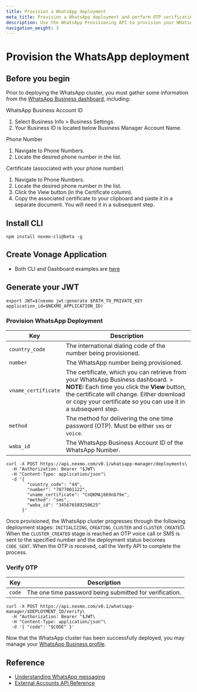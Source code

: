 ```yaml
---
title: Provision a WhatsApp deployment
meta_title: Provision a WhatsApp deployment and perform OTP verification with the WhatsApp Provisioning API. 
description: Use the WhatsApp Provisioning API to provision your WHatsApp deployment and perform one time password (OTP) verification. 
navigation_weight: 3
---
```


# Provision the WhatsApp deployment

## Before you begin

Prior to deploying the WhatsApp cluster, you must gather some information from the [WhatsApp Business dashboard](https://business.facebook.com/), including:

WhatsApp Business Account ID

1. Select Business Info > Business Settings.
2. Your Business ID is located below Business Manager Account Name.

Phone Number

1. Navigate to Phone Numbers.
2. Locate the desired phone number in the list.

Certificate (associated with your phone number)

1. Navigate to Phone Numbers.
2. Locate the desired phone number in the list.
3. Click the View button (in the Certificate column).
4. Copy the associated certificate to your clipboard and paste it in a separate document. You will need it in a subsequent step.

## Install CLI

```
npm install nexmo-cli@beta -g
```

## Create Vonage Application

* Both CLI and Dashboard examples are [here](https://developer.nexmo.com/messages/code-snippets/create-an-application)

## Generate your JWT

```
export JWT=$(nexmo jwt:generate $PATH_TO_PRIVATE_KEY application_id=$NEXMO_APPLICATION_ID)
```

### Provision WhatsApp Deployment

Key | Description
---|---
`country_code` | The international dialing code of the number being provisioned.
`number` | The WhatsApp number being provisioned.
`vname_certificate` | The certificate, which you can retrieve from your WhatsApp Business dashboard. > **NOTE:** Each time you click the **View** button, the certificate will change. Either download or copy your certificate so you can use it in a subsequent step.
`method` | The method for delivering the one time password (OTP). Must be either `sms` or `voice`.
`waba_id` | The WhatsApp Business Account ID of the WhatsApp Number.

```
curl -X POST https://api.nexmo.com/v0.1/whatsapp-manager/deployments\
  -H "Authorization: Bearer "$JWT\
  -H "Content-Type: application/json"\
  -d '{
        "country_code": "44",
        "number": "7877001122",
        "vname_certificate": "CnQKMAj669nb79e",
        "method": "sms",
        "waba_id": "345676589250625"
      }'
```

Once provisioned, the WhatsApp cluster progresses through the following deployment stages: `INITIALIZING`, `CREATING_CLUSTER` and `CLUSTER_CREATE`D. When the `CLUSTER_CREATED` stage is reached an OTP voice call or SMS is sent to the specified number and the deployment status becomes `CODE_SENT`. When the OTP is received, call the Verify API to complete the process.

### Verify OTP

Key | Description
---|---
`code` | The one time password being submitted for verification.

```
curl -X POST https://api.nexmo.com/v0.1/whatsapp-manager/$DEPLOYMENT_ID/verify\
  -H "Authorization: Bearer "$JWT\
  -H "Content-Type: application/json"\
  -d '{ "code": "$CODE" }'
```

Now that the WhatsApp cluster has been successfully deployed, you may manage your [WhatsApp Business profile](/manage-profile).

## Reference

* [Understanding WhatsApp messaging](/messages/concepts/whatsapp)
* [External Accounts API Reference](/api/whatsapp-provisioning)

